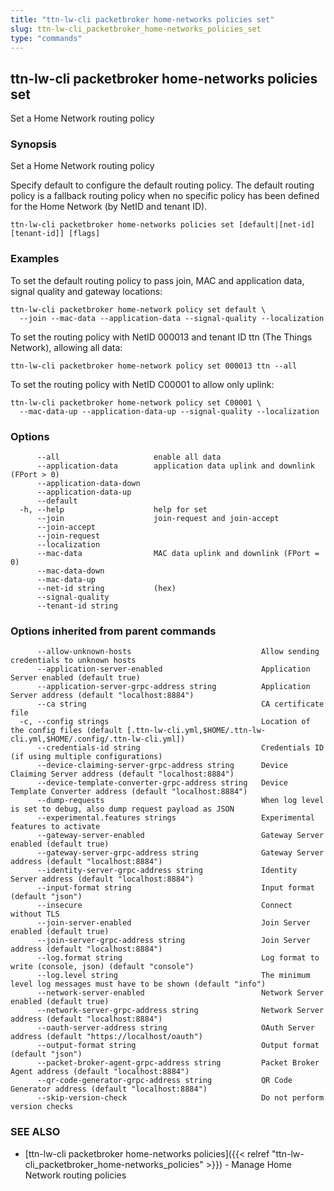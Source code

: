 ```yaml
---
title: "ttn-lw-cli packetbroker home-networks policies set"
slug: ttn-lw-cli_packetbroker_home-networks_policies_set
type: "commands"
---
```


## ttn-lw-cli packetbroker home-networks policies set

Set a Home Network routing policy

### Synopsis

Set a Home Network routing policy

Specify default to configure the default routing policy. The default routing
policy is a fallback routing policy when no specific policy has been defined
for the Home Network (by NetID and tenant ID).

```
ttn-lw-cli packetbroker home-networks policies set [default|[net-id] [tenant-id]] [flags]
```

### Examples

To set the default routing policy to pass join, MAC and application data, signal quality and gateway locations:

```
ttn-lw-cli packetbroker home-network policy set default \
  --join --mac-data --application-data --signal-quality --localization
```

To set the routing policy with NetID 000013 and tenant ID ttn (The Things Network), allowing all data:

```
ttn-lw-cli packetbroker home-network policy set 000013 ttn --all
```

To set the routing policy with NetID C00001 to allow only uplink:

```
ttn-lw-cli packetbroker home-network policy set C00001 \
  --mac-data-up --application-data-up --signal-quality --localization
```

### Options

```
      --all                     enable all data
      --application-data        application data uplink and downlink (FPort > 0)
      --application-data-down   
      --application-data-up     
      --default                 
  -h, --help                    help for set
      --join                    join-request and join-accept
      --join-accept             
      --join-request            
      --localization            
      --mac-data                MAC data uplink and downlink (FPort = 0)
      --mac-data-down           
      --mac-data-up             
      --net-id string           (hex)
      --signal-quality          
      --tenant-id string        
```

### Options inherited from parent commands

```
      --allow-unknown-hosts                             Allow sending credentials to unknown hosts
      --application-server-enabled                      Application Server enabled (default true)
      --application-server-grpc-address string          Application Server address (default "localhost:8884")
      --ca string                                       CA certificate file
  -c, --config strings                                  Location of the config files (default [.ttn-lw-cli.yml,$HOME/.ttn-lw-cli.yml,$HOME/.config/.ttn-lw-cli.yml])
      --credentials-id string                           Credentials ID (if using multiple configurations)
      --device-claiming-server-grpc-address string      Device Claiming Server address (default "localhost:8884")
      --device-template-converter-grpc-address string   Device Template Converter address (default "localhost:8884")
      --dump-requests                                   When log level is set to debug, also dump request payload as JSON
      --experimental.features strings                   Experimental features to activate
      --gateway-server-enabled                          Gateway Server enabled (default true)
      --gateway-server-grpc-address string              Gateway Server address (default "localhost:8884")
      --identity-server-grpc-address string             Identity Server address (default "localhost:8884")
      --input-format string                             Input format (default "json")
      --insecure                                        Connect without TLS
      --join-server-enabled                             Join Server enabled (default true)
      --join-server-grpc-address string                 Join Server address (default "localhost:8884")
      --log.format string                               Log format to write (console, json) (default "console")
      --log.level string                                The minimum level log messages must have to be shown (default "info")
      --network-server-enabled                          Network Server enabled (default true)
      --network-server-grpc-address string              Network Server address (default "localhost:8884")
      --oauth-server-address string                     OAuth Server address (default "https://localhost/oauth")
      --output-format string                            Output format (default "json")
      --packet-broker-agent-grpc-address string         Packet Broker Agent address (default "localhost:8884")
      --qr-code-generator-grpc-address string           QR Code Generator address (default "localhost:8884")
      --skip-version-check                              Do not perform version checks
```

### SEE ALSO

* [ttn-lw-cli packetbroker home-networks policies]({{< relref "ttn-lw-cli_packetbroker_home-networks_policies" >}})	 - Manage Home Network routing policies

